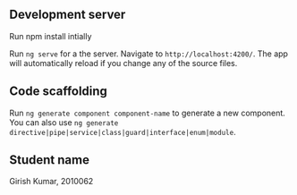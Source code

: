 

## Development server

Run npm install intially

Run `ng serve` for a the server. Navigate to `http://localhost:4200/`. The app will automatically reload if you change any of the source files.

## Code scaffolding

Run `ng generate component component-name` to generate a new component. You can also use `ng generate directive|pipe|service|class|guard|interface|enum|module`.

## Student name
Girish Kumar, 2010062


